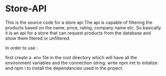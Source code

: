 # Store-API
This is the source code for a store api
The api is capable of filtering the products based on the name, price, rating, company name etc.
So basically it is an api for a store that can request products from the database and show them fitered or unfiltered.

In order to use :

first create a .env file in the root directory which will have all the environment variables and the connection string.
write npm init to initalize and npm i to install the dependancies used in the project.
